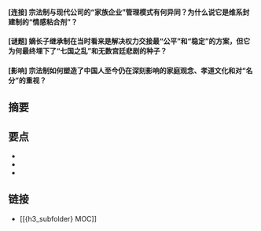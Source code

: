 #### [连接] 宗法制与现代公司的“家族企业”管理模式有何异同？为什么说它是维系封建制的“情感粘合剂”？


#### [谜题] 嫡长子继承制在当时看来是解决权力交接最“公平”和“稳定”的方案，但它为何最终埋下了“七国之乱”和无数宫廷悲剧的种子？


#### [影响] 宗法制如何塑造了中国人至今仍在深刻影响的家庭观念、孝道文化和对“名分”的重视？


## 摘要


## 要点

- 
- 
- 

## 链接

- [[{h3_subfolder} MOC]]
